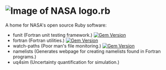 # ![Image of NASA logo](https://raw.githubusercontent.com/kleb/nasarb/master/images/nasa_meatball.png).rb

A home for NASA's open source Ruby software:
* funit (Fortran unit testing framework.) [![Gem Version](https://img.shields.io/gem/v/funit.svg)](https://rubygems.org/gems/funit)
* fortran (Fortran utilities.) [![Gem Version](https://img.shields.io/gem/v/fortran.svg)](https://rubygems.org/gems/fortran)
* watch-paths (Poor man's file monitoring.) [![Gem Version](https://img.shields.io/gem/v/watch-paths.svg)](https://rubygems.org/gems/watch-paths)
* namelists (Generates webpage for creating namelists found in Fortran programs.)
* uq4sim (Uncertainty quantification for simulation.)

